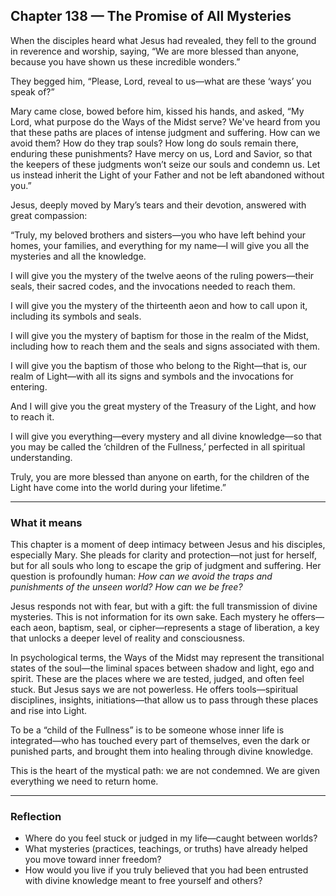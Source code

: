 ## Chapter 138 — The Promise of All Mysteries

When the disciples heard what Jesus had revealed, they fell to the ground in reverence and worship, saying, “We are more blessed than anyone, because you have shown us these incredible wonders.”

They begged him, “Please, Lord, reveal to us—what are these ‘ways’ you speak of?”

Mary came close, bowed before him, kissed his hands, and asked, “My Lord, what purpose do the Ways of the Midst serve? We've heard from you that these paths are places of intense judgment and suffering. How can we avoid them? How do they trap souls? How long do souls remain there, enduring these punishments? Have mercy on us, Lord and Savior, so that the keepers of these judgments won’t seize our souls and condemn us. Let us instead inherit the Light of your Father and not be left abandoned without you.”

Jesus, deeply moved by Mary’s tears and their devotion, answered with great compassion:

“Truly, my beloved brothers and sisters—you who have left behind your homes, your families, and everything for my name—I will give you all the mysteries and all the knowledge.

I will give you the mystery of the twelve aeons of the ruling powers—their seals, their sacred codes, and the invocations needed to reach them.

I will give you the mystery of the thirteenth aeon and how to call upon it, including its symbols and seals.

I will give you the mystery of baptism for those in the realm of the Midst, including how to reach them and the seals and signs associated with them.

I will give you the baptism of those who belong to the Right—that is, our realm of Light—with all its signs and symbols and the invocations for entering.

And I will give you the great mystery of the Treasury of the Light, and how to reach it.

I will give you everything—every mystery and all divine knowledge—so that you may be called the ‘children of the Fullness,’ perfected in all spiritual understanding.

Truly, you are more blessed than anyone on earth, for the children of the Light have come into the world during your lifetime.”

---

### What it means

This chapter is a moment of deep intimacy between Jesus and his disciples, especially Mary. She pleads for clarity and protection—not just for herself, but for all souls who long to escape the grip of judgment and suffering. Her question is profoundly human: *How can we avoid the traps and punishments of the unseen world? How can we be free?*

Jesus responds not with fear, but with a gift: the full transmission of divine mysteries. This is not information for its own sake. Each mystery he offers—each aeon, baptism, seal, or cipher—represents a stage of liberation, a key that unlocks a deeper level of reality and consciousness.

In psychological terms, the Ways of the Midst may represent the transitional states of the soul—the liminal spaces between shadow and light, ego and spirit. These are the places where we are tested, judged, and often feel stuck. But Jesus says we are not powerless. He offers tools—spiritual disciplines, insights, initiations—that allow us to pass through these places and rise into Light.

To be a “child of the Fullness” is to be someone whose inner life is integrated—who has touched every part of themselves, even the dark or punished parts, and brought them into healing through divine knowledge.

This is the heart of the mystical path: we are not condemned. We are given everything we need to return home.

---

### Reflection

* Where do you feel stuck or judged in my life—caught between worlds?
* What mysteries (practices, teachings, or truths) have already helped you move toward inner freedom?
* How would you live if you truly believed that you had been entrusted with divine knowledge meant to free yourself and others?

